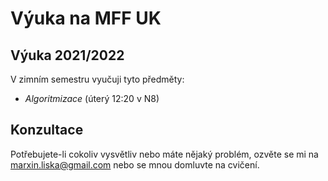 # Výuka na MFF UK

## Výuka 2021/2022
V zimním semestru vyučuji tyto předměty:

* *Algoritmizace* (úterý 12:20 v N8)

## Konzultace

Potřebujete-li cokoliv vysvětliv nebo máte nějaký problém, ozvěte se mi na marxin.liska@gmail.com
nebo se mnou domluvte na cvičení.
